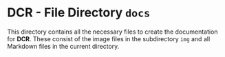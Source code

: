 # DCR - File Directory **`docs`**

This directory contains all the necessary files to create the documentation for **DCR**. 
These consist of the image files in the subdirectory `img` and all Markdown files in the current directory.
